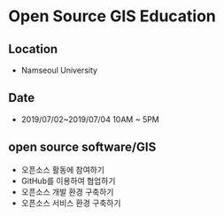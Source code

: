 ﻿# Open Source GIS Education

## Location
 * Namseoul University
 
## Date
 * 2019/07/02~2019/07/04 10AM ~ 5PM

## open source software/GIS
* 오픈소스 활동에 참여하기
* GitHub를 이용하여 협업하기
* 오픈소스 개발 환경 구축하기
* 오픈소스 서비스 환경 구축하기
